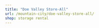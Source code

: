 ```yaml
---
title: "Doe Valley Store-All"
url: /mountain-city/doe-valley-store-all/
shop: storage rental
---
```

